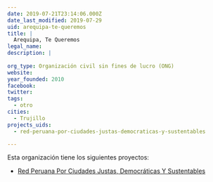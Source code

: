 ```yaml
---
date: 2019-07-21T23:14:06.000Z
date_last_modified: 2019-07-29
uid: arequipa-te-queremos
title: |
  Arequipa, Te Queremos
legal_name: 
description: |
  
org_type: Organización civil sin fines de lucro (ONG)
website: 
year_founded: 2010
facebook: 
twitter: 
tags:
  - otro
cities: 
  - Trujillo
projects_uids:
  - red-peruana-por-ciudades-justas-democraticas-y-sustentables

---
```


Esta organización tiene los siguientes proyectos:

- [Red Peruana Por Ciudades Justas, Democráticas Y Sustentables](/proyectos/red-peruana-por-ciudades-justas-democraticas-y-sustentables)
